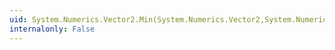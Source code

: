```yaml
---
uid: System.Numerics.Vector2.Min(System.Numerics.Vector2,System.Numerics.Vector2)
internalonly: False
---
```

